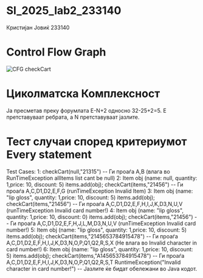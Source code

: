 # SI_2025_lab2_233140
Кристијан Јовиќ
233140
# Control Flow Graph
![CFG checkCart](https://github.com/user-attachments/assets/1f9f22b5-c3c3-42fa-bcdd-3562c9acc1fc)
# Циколматска Комплексност
Ја пресметав преку форумлата E-N+2 односно 32-25+2=5. 
Е претставуваат ребрата, а N претставуваат јазлите.
# Тест случаи според критериумот Every statement
Test Cases:
1: checkCart(null,"21315") -- Ги проаѓа A,B (влага во RunTimeException allItems   list cant be null)
2: Item obj (name: null, quantity: 1,price: 10, discount: 5) items.add(obj); checkCart(items,"21456") -- Ги проаѓа A,C,D1,D2,E,F,G (runTimeException Invalid Item)
3: Item obj (name: "lip gloss", quantity: 1,price: 10, discount: 5) items.add(obj); checkCart(items,"21456") -- Ги проаѓа A,C,D1,D2,E,F,H,I,J,K,D3,N,U,V (runTimeException Invalid card number!)
4: Item obj (name: "lip gloss", quantity: 1,price: 10, discount: 0) items.add(obj); checkCart(items,"21456") -- Ги проаѓа A,C,D1,D2,E,F,H,J,L,M,D3,N,U,V (runTimeException Invalid card number!)
5: Item obj (name: "lip gloss", quantity: 1,price: 10, discount: 5) items.add(obj); checkCart(items,"2145653784915478")	-- Ги проаѓа A,C,D1,D2,E,F,H,I,J,K,D3,N,O,P,Q1,Q2,R,S,X (Не влага во Invalid character in card number!)
6: Item obj (name: "lip gloss", quantity: 1,price: 10, discount: 5) items.add(obj); checkCart(items,"A145653784915478")	-- Ги проаѓа A,C,D1,D2,E,F,H,I,J,K,D3,N,O,P,Q1,Q2,R,S,T RuntimeException("Invalid character in card number!")
-- Јазлите ќе бидат обележани во Java кодот.

